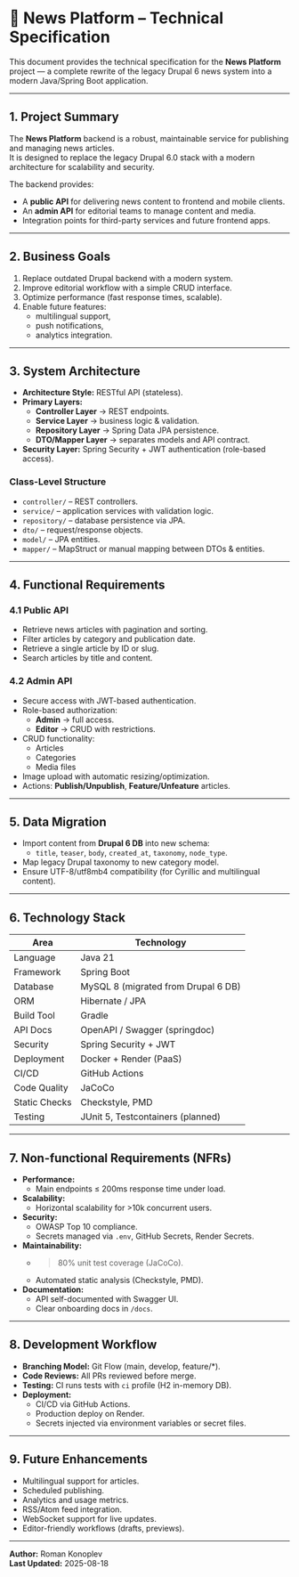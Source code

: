 # 📐 News Platform – Technical Specification

This document provides the technical specification for the **News Platform** project — a complete rewrite of the legacy Drupal 6 news system into a modern Java/Spring Boot application.

---

## 1. Project Summary
The **News Platform** backend is a robust, maintainable service for publishing and managing news articles.  
It is designed to replace the legacy Drupal 6.0 stack with a modern architecture for scalability and security.

The backend provides:
- A **public API** for delivering news content to frontend and mobile clients.
- An **admin API** for editorial teams to manage content and media.
- Integration points for third-party services and future frontend apps.

---

## 2. Business Goals
1. Replace outdated Drupal backend with a modern system.
2. Improve editorial workflow with a simple CRUD interface.
3. Optimize performance (fast response times, scalable).
4. Enable future features:
    - multilingual support,
    - push notifications,
    - analytics integration.

---

## 3. System Architecture

- **Architecture Style:** RESTful API (stateless).
- **Primary Layers:**
    - **Controller Layer** → REST endpoints.
    - **Service Layer** → business logic & validation.
    - **Repository Layer** → Spring Data JPA persistence.
    - **DTO/Mapper Layer** → separates models and API contract.
- **Security Layer:** Spring Security + JWT authentication (role-based access).

### Class-Level Structure
- `controller/` – REST controllers.
- `service/` – application services with validation logic.
- `repository/` – database persistence via JPA.
- `dto/` – request/response objects.
- `model/` – JPA entities.
- `mapper/` – MapStruct or manual mapping between DTOs & entities.

---

## 4. Functional Requirements

### 4.1 Public API
- Retrieve news articles with pagination and sorting.
- Filter articles by category and publication date.
- Retrieve a single article by ID or slug.
- Search articles by title and content.

### 4.2 Admin API
- Secure access with JWT-based authentication.
- Role-based authorization:
    - **Admin** → full access.
    - **Editor** → CRUD with restrictions.
- CRUD functionality:
    - Articles
    - Categories
    - Media files
- Image upload with automatic resizing/optimization.
- Actions: **Publish/Unpublish**, **Feature/Unfeature** articles.

---

## 5. Data Migration
- Import content from **Drupal 6 DB** into new schema:
    - `title`, `teaser`, `body`, `created_at`, `taxonomy`, `node_type`.
- Map legacy Drupal taxonomy to new category model.
- Ensure UTF-8/utf8mb4 compatibility (for Cyrillic and multilingual content).

---

## 6. Technology Stack

| Area              | Technology |
|-------------------|------------|
| Language          | Java 21 |
| Framework         | Spring Boot |
| Database          | MySQL 8 (migrated from Drupal 6 DB) |
| ORM               | Hibernate / JPA |
| Build Tool        | Gradle |
| API Docs          | OpenAPI / Swagger (springdoc) |
| Security          | Spring Security + JWT |
| Deployment        | Docker + Render (PaaS) |
| CI/CD             | GitHub Actions |
| Code Quality      | JaCoCo |
| Static Checks     | Checkstyle, PMD |
| Testing           | JUnit 5, Testcontainers (planned) |

---

## 7. Non-functional Requirements (NFRs)

- **Performance:**
    - Main endpoints ≤ 200ms response time under load.
- **Scalability:**
    - Horizontal scalability for >10k concurrent users.
- **Security:**
    - OWASP Top 10 compliance.
    - Secrets managed via `.env`, GitHub Secrets, Render Secrets.
- **Maintainability:**
    - >80% unit test coverage (JaCoCo).
    - Automated static analysis (Checkstyle, PMD).
- **Documentation:**
    - API self-documented with Swagger UI.
    - Clear onboarding docs in `/docs`.

---

## 8. Development Workflow

- **Branching Model:** Git Flow (main, develop, feature/*).
- **Code Reviews:** All PRs reviewed before merge.
- **Testing:** CI runs tests with `ci` profile (H2 in-memory DB).
- **Deployment:**
    - CI/CD via GitHub Actions.
    - Production deploy on Render.
    - Secrets injected via environment variables or secret files.

---

## 9. Future Enhancements

- Multilingual support for articles.
- Scheduled publishing.
- Analytics and usage metrics.
- RSS/Atom feed integration.
- WebSocket support for live updates.
- Editor-friendly workflows (drafts, previews).

---

**Author:** Roman Konoplev  
**Last Updated:** 2025-08-18